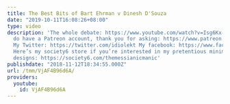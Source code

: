 ```yaml
---
title: The Best Bits of Bart Ehrman v Dinesh D'Souza
date: "2019-10-11T16:08:26+08:00"
type: video
description: 'The whole debate: https://www.youtube.com/watch?v=Isg6Kx-3xdI Yes, I
  do have a Patreon account, thank you for asking: https://www.patreon.com/themessianicmanic
  My Twitter: https://twitter.com/idiolekt My facebook: https://www.facebook.com/themessianicmanic/
  Here’s my society6 store if you’re interested in my pretentious minimalist poster
  designs: https://society6.com/themessianicmanic'
publishdate: "2018-11-12T18:34:55.000Z"
url: /tmm/VjAF4B96d6A/
providers:
  youtube:
    id: VjAF4B96d6A
---
```

